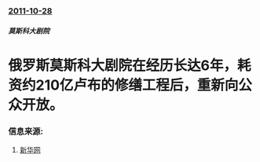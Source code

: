 ### [2011-10-28](/zh/news/2011/10/28/index.md)

##### 莫斯科大剧院
# 俄罗斯莫斯科大剧院在经历长达6年，耗资约210亿卢布的修缮工程后，重新向公众开放。




### 信息来源:

1. [新华网](http://news.xinhuanet.com/world/2011-10/29/c_111132269.htm)
